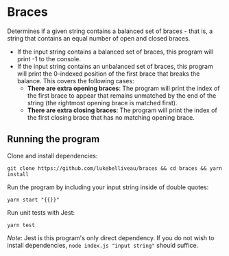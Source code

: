 # Braces

Determines if a given string contains a balanced set of braces - 
that is, a string that contains an equal number of open and closed
braces.

- If the input string contains a balanced set of braces, this program
will print -1 to the console.
- If the input string contains an unbalanced set of braces, this program
  will print the 0-indexed position of the first brace that breaks the
  balance. This covers the following cases:
  - **There are extra opening braces**: The program will print
    the index of the first brace to appear that remains unmatched by the
    end of the string (the rightmost opening brace is matched first).
  - **There are extra closing braces**: The program will print the index of
    the first closing brace that has no matching opening brace.

## Running the program

Clone and install dependencies: 

`git clone https://github.com/lukebelliveau/braces && cd braces && yarn install`

Run the program by including your input string inside of double quotes:

`yarn start "{{}}"`

Run unit tests with Jest:

`yarn test`

*Note*: Jest is this program's only direct dependency. If you do not wish to install dependencies,
`node index.js "input string"` should suffice.